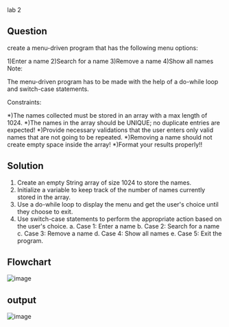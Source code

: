 lab 2
## Question
create a menu-driven program that has the following menu options:

1)Enter a name
2)Search for a name
3)Remove a name
4)Show all names
Note:

The menu-driven program has to be made with the help of a do-while loop and switch-case statements.

Constraints:

*)The names collected must be stored in an array with a max length of 1024.
*)The names in the array should be UNIQUE; no duplicate entries are expected!
*)Provide necessary validations that the user enters only valid names that are not going to be repeated.
*)Removing a name should not create empty space inside the array!
*)Format your results properly!!

## Solution
1. Create an empty String array of size 1024 to store the names.
2. Initialize a variable to keep track of the number of names currently stored in the array.
3. Use a do-while loop to display the menu and get the user's choice until they choose to exit.
4. Use switch-case statements to perform the appropriate action based on the user's choice.
    a. Case 1: Enter a name
    b. Case 2: Search for a name
    c. Case 3: Remove a name
    d. Case 4: Show all names
    e. Case 5: Exit the program.

## Flowchart
![image](https://github.com/nithin403/22122033-MDS273L-JAVA/assets/113897873/cc03d9c4-cf83-4af0-863d-f22cf3accfc5)

## output
![image](https://github.com/nithin403/22122033-MDS273L-JAVA/assets/113897873/d0e4839a-99d1-401f-b78a-ebf3436f28c0)
